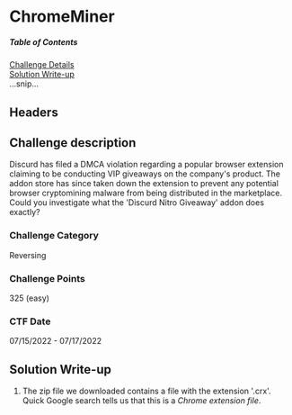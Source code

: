# ChromeMiner

##### Table of Contents  
[Challenge Details](#headers)  
[Solution Write-up](#headers)  
...snip...    
<a name="Challenge description "/>
## Headers

## Challenge description 
Discurd has filed a DMCA violation regarding a popular browser extension claiming to be conducting VIP giveaways on the company's product. The addon store has since taken down the extension to prevent any potential browser cryptomining malware from being distributed in the marketplace. Could you investigate what the 'Discurd Nitro Giveaway' addon does exactly?

### Challenge Category
Reversing

### Challenge Points
325 (easy)

### CTF Date
07/15/2022 - 07/17/2022

## Solution Write-up

1. The zip file we downloaded contains a file with the extension '.crx'. Quick Google search tells us that this is a _Chrome extension file_. 



